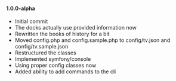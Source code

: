 #### 1.0.0-alpha
- Initial commit
- The docks actually use provided information now
- Rewritten the books of history for a bit
- Moved config.php and config.sample.php to config/tv.json and config/tv.sample.json
- Restructured the classes
- Implemented symfony/console
- Using proper config classes now
- Added ability to add commands to the cli